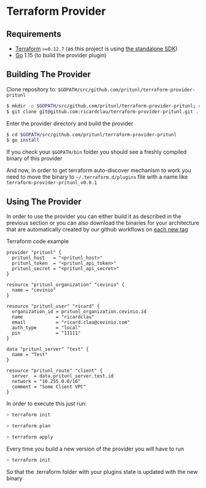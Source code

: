 Terraform Provider
==================

Requirements
------------

- [Terraform](https://www.terraform.io/downloads.html) `>=0.12.7` (as this project is using [the standalone SDK](https://www.terraform.io/docs/extend/plugin-sdk.html))
- [Go](https://golang.org/doc/install) 1.15 (to build the provider plugin)

Building The Provider
---------------------

Clone repository to: `$GOPATH/src/github.com/pritunl/terraform-provider-pritunl`

```sh
$ mkdir -p $GOPATH/src/github.com/pritunl/terraform-provider-pritunl; cd $GOPATH/src/github.com/pritunl/terraform-provider-pritunl
$ git clone git@github.com:ricardclau/terraform-provider-pritunl.git .
```

Enter the provider directory and build the provider

```sh
$ cd $GOPATH/src/github.com/pritunl/terraform-provider-pritunl
$ go install
```

If you check your `$GOPATH/bin` folder you should see a freshly compiled binary of this provider

And now, in order to get terraform auto-discover mechanism to work you need to move the binary to `~/.terraform.d/plugins` 
file with a name like `terraform-provider-pritunl_v0.0.1`


Using The Provider
---------------------

In order to use the provider you can either build it as described in the previous section or you can also download
the binaries for your architecture that are automatically created by our github workflows on [each new tag](https://github.com/ricardclau/terraform-provider-pritunl/tags)

Terraform code example

```hcl
provider "pritunl" {
  pritunl_host   = "<pritunl_host>"
  pritunl_token  = "<pritunl_api_token>"
  pritunl_secret = "<pritunl_api_secret>"
}

resource "pritunl_organization" "cevinio" {
  name = "cevinio"
}

resource "pritunl_user" "ricard" {
  organization_id = pritunl_organization.cevinio.id
  name            = "ricardclau"
  email           = "ricard.clau@cevinio.com"
  auth_type       = "local"
  pin             = "11111"
}

data "pritunl_server" "test" {
  name = "Test"
}

resource "pritunl_route" "client" {
  server  = data.pritunl_server.test.id
  network = "10.255.0.0/16"
  comment = "Some Client VPC"
}
```

In order to execute this just run:

```sh
> terraform init

> terraform plan

> terraform apply
```

Every time you build a new version of the provider you will have to run


```sh
> terraform init
```

So that the .terraform folder with your plugins state is updated with the new binary